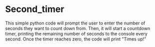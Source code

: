 # Second_timer

This simple python code will prompt the user to enter the number of seconds they want to count down from. Then, it will start a countdown timer, printing the remaining number of seconds to the console every second. Once the timer reaches zero, the code will print "Times up!"

